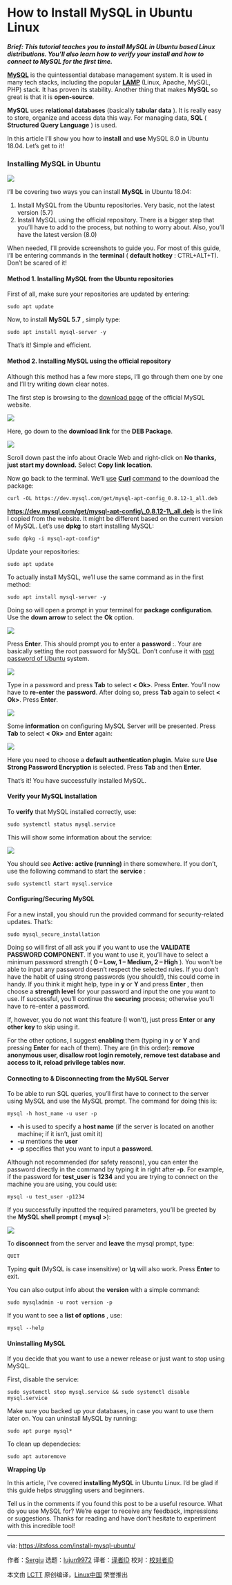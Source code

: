 [#]: collector: (lujun9972)
[#]: translator: ( )
[#]: reviewer: ( )
[#]: publisher: ( )
[#]: url: ( )
[#]: subject: (How to Install MySQL in Ubuntu Linux)
[#]: via: (https://itsfoss.com/install-mysql-ubuntu/)
[#]: author: (Sergiu https://itsfoss.com/author/sergiu/)

How to Install MySQL in Ubuntu Linux
======

_**Brief: This tutorial teaches you to install MySQL in Ubuntu based Linux distributions. You’ll also learn how to verify your install and how to connect to MySQL for the first time.**_

**[MySQL][1]** is the quintessential database management system. It is used in many tech stacks, including the popular **[LAMP][2]** (Linux, Apache, MySQL, PHP) stack. It has proven its stability. Another thing that makes **MySQL** so great is that it is **open-source**.

**MySQL** uses **relational databases** (basically **tabular data** ). It is really easy to store, organize and access data this way. For managing data, **SQL** ( **Structured Query Language** ) is used.

In this article I’ll show you how to **install** and **use** MySQL 8.0 in Ubuntu 18.04. Let’s get to it!

### Installing MySQL in Ubuntu

![][3]

I’ll be covering two ways you can install **MySQL** in Ubuntu 18.04:

  1. Install MySQL from the Ubuntu repositories. Very basic, not the latest version (5.7)
  2. Install MySQL using the official repository. There is a bigger step that you’ll have to add to the process, but nothing to worry about. Also, you’ll have the latest version (8.0)



When needed, I’ll provide screenshots to guide you. For most of this guide, I’ll be entering commands in the **terminal** ( **default hotkey** : CTRL+ALT+T). Don’t be scared of it!

#### Method 1. Installing MySQL from the Ubuntu repositories

First of all, make sure your repositories are updated by entering:

```
sudo apt update
```

Now, to install **MySQL 5.7** , simply type:

```
sudo apt install mysql-server -y
```

That’s it! Simple and efficient.

#### Method 2. Installing MySQL using the official repository

Although this method has a few more steps, I’ll go through them one by one and I’ll try writing down clear notes.

The first step is browsing to the [download page][4] of the official MySQL website.

![][5]

Here, go down to the **download link** for the **DEB Package**.

![][6]

Scroll down past the info about Oracle Web and right-click on **No thanks, just start my download.** Select **Copy link location**.

Now go back to the terminal. We’ll [use][7] **[Curl][7]** [command][7] to the download the package:

```
curl -OL https://dev.mysql.com/get/mysql-apt-config_0.8.12-1_all.deb
```

**<https://dev.mysql.com/get/mysql-apt-config\_0.8.12-1\_all.deb>** is the link I copied from the website. It might be different based on the current version of MySQL. Let’s use **dpkg** to start installing MySQL:

```
sudo dpkg -i mysql-apt-config*
```

Update your repositories:

```
sudo apt update
```

To actually install MySQL, we’ll use the same command as in the first method:

```
sudo apt install mysql-server -y
```

Doing so will open a prompt in your terminal for **package configuration**. Use the **down arrow** to select the **Ok** option.

![][8]

Press **Enter**. This should prompt you to enter a **password** :. Your are basically setting the root password for MySQL. Don’t confuse it with [root password of Ubuntu][9] system.

![][10]

Type in a password and press **Tab** to select **< Ok>**. Press **Enter.** You’ll now have to **re-enter** the **password**. After doing so, press **Tab** again to select **< Ok>**. Press **Enter**.

![][11]

Some **information** on configuring MySQL Server will be presented. Press **Tab** to select **< Ok>** and **Enter** again:

![][12]

Here you need to choose a **default authentication plugin**. Make sure **Use Strong Password Encryption** is selected. Press **Tab** and then **Enter**.

That’s it! You have successfully installed MySQL.

#### Verify your MySQL installation

To **verify** that MySQL installed correctly, use:

```
sudo systemctl status mysql.service
```

This will show some information about the service:

![][13]

You should see **Active: active (running)** in there somewhere. If you don’t, use the following command to start the **service** :

```
sudo systemctl start mysql.service
```

#### Configuring/Securing MySQL

For a new install, you should run the provided command for security-related updates. That’s:

```
sudo mysql_secure_installation
```

Doing so will first of all ask you if you want to use the **VALIDATE PASSWORD COMPONENT**. If you want to use it, you’ll have to select a minimum password strength ( **0 – Low, 1 – Medium, 2 – High** ). You won’t be able to input any password doesn’t respect the selected rules. If you don’t have the habit of using strong passwords (you should!), this could come in handy. If you think it might help, type in **y** or **Y** and press **Enter** , then choose a **strength level** for your password and input the one you want to use. If successful, you’ll continue the **securing** process; otherwise you’ll have to re-enter a password.

If, however, you do not want this feature (I won’t), just press **Enter** or **any other key** to skip using it.

For the other options, I suggest **enabling** them (typing in **y** or **Y** and pressing **Enter** for each of them). They are (in this order): **remove anonymous user, disallow root login remotely, remove test database and access to it, reload privilege tables now**.

#### Connecting to & Disconnecting from the MySQL Server

To be able to run SQL queries, you’ll first have to connect to the server using MySQL and use the MySQL prompt. The command for doing this is:

```
mysql -h host_name -u user -p
```

  * **-h** is used to specify a **host name** (if the server is located on another machine; if it isn’t, just omit it)
  * **-u** mentions the **user**
  * **-p** specifies that you want to input a **password**.



Although not recommended (for safety reasons), you can enter the password directly in the command by typing it in right after **-p**. For example, if the password for **test_user** is **1234** and you are trying to connect on the machine you are using, you could use:

```
mysql -u test_user -p1234
```

If you successfully inputted the required parameters, you’ll be greeted by the **MySQL shell prompt** ( **mysql >**):

![][14]

To **disconnect** from the server and **leave** the mysql prompt, type:

```
QUIT
```

Typing **quit** (MySQL is case insensitive) or **\q** will also work. Press **Enter** to exit.

You can also output info about the **version** with a simple command:

```
sudo mysqladmin -u root version -p
```

If you want to see a **list of options** , use:

```
mysql --help
```

#### Uninstalling MySQL

If you decide that you want to use a newer release or just want to stop using MySQL.

First, disable the service:

```
sudo systemctl stop mysql.service && sudo systemctl disable mysql.service
```

Make sure you backed up your databases, in case you want to use them later on. You can uninstall MySQL by running:

```
sudo apt purge mysql*
```

To clean up dependecies:

```
sudo apt autoremove
```

**Wrapping Up**

In this article, I’ve covered **installing MySQL** in Ubuntu Linux. I’d be glad if this guide helps struggling users and beginners.

Tell us in the comments if you found this post to be a useful resource. What do you use MySQL for? We’re eager to receive any feedback, impressions or suggestions. Thanks for reading and have don’t hesitate to experiment with this incredible tool!

--------------------------------------------------------------------------------

via: https://itsfoss.com/install-mysql-ubuntu/

作者：[Sergiu][a]
选题：[lujun9972][b]
译者：[译者ID](https://github.com/译者ID)
校对：[校对者ID](https://github.com/校对者ID)

本文由 [LCTT](https://github.com/LCTT/TranslateProject) 原创编译，[Linux中国](https://linux.cn/) 荣誉推出

[a]: https://itsfoss.com/author/sergiu/
[b]: https://github.com/lujun9972
[1]: https://www.mysql.com/
[2]: https://en.wikipedia.org/wiki/LAMP_(software_bundle)
[3]: https://i2.wp.com/itsfoss.com/wp-content/uploads/2019/04/install-mysql-ubuntu.png?resize=800%2C450&ssl=1
[4]: https://dev.mysql.com/downloads/repo/apt/
[5]: https://i0.wp.com/itsfoss.com/wp-content/uploads/2019/04/mysql_apt_download_page.jpg?fit=800%2C280&ssl=1
[6]: https://i0.wp.com/itsfoss.com/wp-content/uploads/2019/04/mysql_deb_download_link.jpg?fit=800%2C507&ssl=1
[7]: https://linuxhandbook.com/curl-command-examples/
[8]: https://i1.wp.com/itsfoss.com/wp-content/uploads/2019/04/mysql_package_configuration_ok.jpg?fit=800%2C587&ssl=1
[9]: https://itsfoss.com/change-password-ubuntu/
[10]: https://i2.wp.com/itsfoss.com/wp-content/uploads/2019/04/mysql_enter_password.jpg?fit=800%2C583&ssl=1
[11]: https://i0.wp.com/itsfoss.com/wp-content/uploads/2019/04/mysql_information_on_configuring.jpg?fit=800%2C581&ssl=1
[12]: https://i2.wp.com/itsfoss.com/wp-content/uploads/2019/04/mysql_default_authentication_plugin.jpg?fit=800%2C586&ssl=1
[13]: https://i1.wp.com/itsfoss.com/wp-content/uploads/2019/04/mysql_service_information.jpg?fit=800%2C402&ssl=1
[14]: https://i2.wp.com/itsfoss.com/wp-content/uploads/2019/04/mysql_shell_prompt-2.jpg?fit=800%2C423&ssl=1
